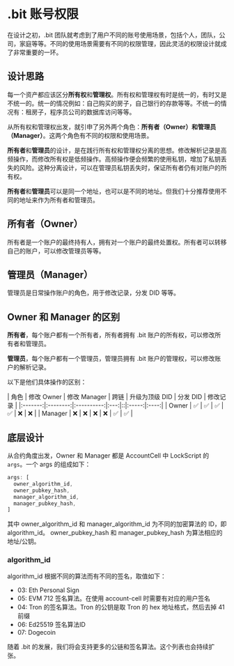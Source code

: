 # .bit 账号权限

在设计之初，.bit 团队就考虑到了用户不同的账号使用场景，包括个人，团队，公司，家庭等等。不同的使用场景需要有不同的权限管理，因此灵活的权限设计就成了非常重要的一环。

## 设计思路
每一个资产都应该区分**所有权**和**管理权**。所有权和管理权有时是统一的，有时又是不统一的。统一的情况例如：自己购买的房子，自己银行的存款等等。不统一的情况有：租房子，程序员公司的数据库访问等等。

从所有权和管理权出发，就引申了另外两个角色：**所有者（Owner）**和**管理员（Manager）**。这两个角色有不同的权限和使用场景。

**所有者**和**管理员**的设计，是在践行所有权和管理权分离的思想。修改解析记录是高频操作，而修改所有权是低频操作。高频操作便会频繁的使用私钥，增加了私钥丢失的风险。这种分离设计，可以在管理员私钥丢失时，保证所有者仍有对账户的所有权。

**所有者**和**管理员**可以是同一个地址，也可以是不同的地址。但我们十分推荐使用不同的地址来作为所有者和管理员。

## 所有者（Owner）
所有者是一个账户的最终持有人，拥有对一个账户的最终处置权。所有者可以转移自己的账户，可以修改管理员等等。

## 管理员（Manager）
管理员是日常操作账户的角色，用于修改记录，分发 DID 等等。

## Owner 和 Manager 的区别
**所有者**，每个账户都有一个所有者，所有者拥有 .bit 账户的所有权，可以修改所有者和管理员。

**管理员**，每个账户都有一个管理员，管理员拥有 .bit 账户的管理权，可以修改账户的解析记录。

以下是他们具体操作的区别：

|   角色    | 修改 Owner | 修改 Manager | 跨链  | 升级为顶级 DID | 分发 DID | 修改记录 |
|:-------:|:--------:|:----------:|:---:|::|:-----:|:----:|
|  Owner  |    ✅     |     ✅      |  ✅  | ✅ |   ❌   |  ❌   |
| Manager |    ❌     |     ❌      |  ❌  | ❌ |   ✅   |  ✅   |

## 底层设计
从合约角度出发，Owner 和 Manager 都是 AccountCell 中 LockScript 的 `args`。一个 args 的组成如下：
```js
args: [
  owner_algorithm_id,
  owner_pubkey_hash,
  manager_algorithm_id,
  manager_pubkey_hash,
]
```
其中 owner_algorithm_id 和 manager_algorithm_id 为不同的加密算法的 ID，即 algorithm_id。
owner_pubkey_hash 和 manager_pubkey_hash 为算法相应的地址/公钥。

### algorithm_id

algorithm_id 根据不同的算法而有不同的签名，取值如下：

- 03: Eth Personal Sign
- 05: EVM 712 签名算法。在使用 account-cell 时需要有对应的用户签名
- 04: Tron 的签名算法。Tron 的公钥是取 Tron 的 hex 地址格式，然后去掉 41 前缀
- 06: Ed25519 签名算法ID
- 07: Dogecoin

随着 .bit 的发展，我们将会支持更多的公链和签名算法。这个列表也会持续扩张。